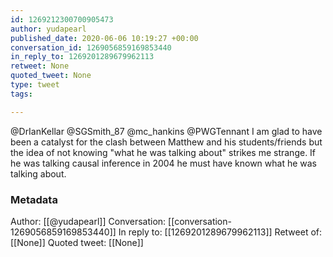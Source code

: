 ```yaml
---
id: 1269212300700905473
author: yudapearl
published_date: 2020-06-06 10:19:27 +00:00
conversation_id: 1269056859169853440
in_reply_to: 1269201289679962113
retweet: None
quoted_tweet: None
type: tweet
tags:

---
```


@DrIanKellar @SGSmith_87 @mc_hankins @PWGTennant I am glad to have been a catalyst for the clash between Matthew and his students/friends but the idea of not knowing "what he was talking about" strikes me strange. If he was talking causal inference in 2004 he must have known what he was talking about.

### Metadata

Author: [[@yudapearl]]
Conversation: [[conversation-1269056859169853440]]
In reply to: [[1269201289679962113]]
Retweet of: [[None]]
Quoted tweet: [[None]]
